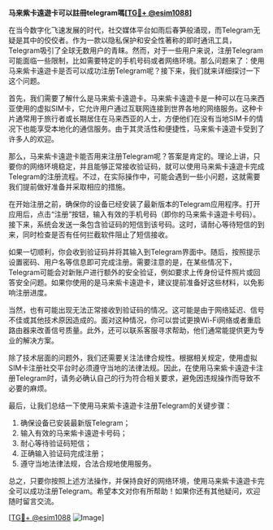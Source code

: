 **马来紫卡遠遊卡可以註冊telegram嗎[[TG💪+ @esim1088](https://t.me/s/esim1088)]**

在当今数字化飞速发展的时代，社交媒体平台如雨后春笋般涌现，而Telegram无疑是其中的佼佼者。作为一款以隐私保护和安全性著称的即时通讯工具，Telegram吸引了全球无数用户的青睐。然而，对于一些用户来说，注册Telegram可能面临一些限制，比如需要特定的手机号码或者网络环境。那么问题来了：使用马来紫卡遠遊卡是否可以成功注册Telegram呢？接下来，我们就来详细探讨一下这个问题。

首先，我们需要了解什么是马来紫卡遠遊卡。马来紫卡遠遊卡是一种可以在马来西亚使用的虚拟SIM卡，它允许用户通过互联网连接到世界各地的网络服务。这种卡片通常用于旅行者或长期居住在马来西亚的人士，方便他们在没有当地SIM卡的情况下也能享受本地化的通信服务。由于其灵活性和便捷性，马来紫卡遠遊卡受到了许多人的欢迎。

那么，马来紫卡遠遊卡能否用来注册Telegram呢？答案是肯定的。理论上讲，只要你的网络环境稳定，并且能够正常接收验证码，就可以使用马来紫卡遠遊卡完成Telegram的注册流程。不过，在实际操作中，可能会遇到一些小问题，这就需要我们提前做好准备并采取相应的措施。

在开始注册之前，确保你的设备已经安装了最新版本的Telegram应用程序。打开应用后，点击“注册”按钮，输入有效的手机号码（即你的马来紫卡遠遊卡号码）。接下来，系统会发送一条包含验证码的短信到该号码。这时，请耐心等待短信的到来，同时检查是否有任何拦截软件阻止了短信接收。

如果一切顺利，你会收到验证码并将其输入到Telegram界面中。随后，按照提示设置密码、用户名等信息即可完成注册。需要注意的是，在某些情况下，Telegram可能会对新账户进行额外的安全验证，例如要求上传身份证件照片或回答安全问题。如果你使用的是马来紫卡遠遊卡，建议提前准备好这些材料，以免影响注册进度。

当然，也有可能出现无法正常接收到验证码的情况。这可能是由于网络延迟、信号不佳或其他技术原因造成的。面对这种情况，你可以尝试更换Wi-Fi网络或者重启路由器来改善信号质量。此外，还可以联系客服寻求帮助，他们通常能提供更为专业的解决方案。

除了技术层面的问题外，我们还需要关注法律合规性。根据相关规定，使用虚拟SIM卡注册社交平台时必须遵守当地的法律法规。因此，在使用马来紫卡遠遊卡注册Telegram时，请务必确认自己的行为符合相关要求，避免因违规操作而导致不必要的麻烦。

最后，让我们总结一下使用马来紫卡遠遊卡注册Telegram的关键步骤：
1. 确保设备已安装最新版Telegram；
2. 输入有效的马来紫卡遠遊卡号码；
3. 耐心等待验证码短信；
4. 正确输入验证码完成注册；
5. 遵守当地法律法规，合法合规地使用服务。

总之，只要你按照上述方法操作，并保持良好的网络环境，使用马来紫卡遠遊卡完全可以成功注册Telegram。希望本文对你有所帮助！如果你还有其他疑问，欢迎随时留言交流。

[[TG💪+ @esim1088](https://t.me/s/esim1088) ![Image](https://i.postimg.cc/4NQfJmqS/Snipaste-2025-05-13-00-14-12.png)]